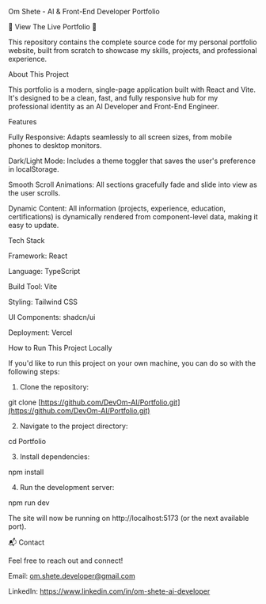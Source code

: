 Om Shete - AI & Front-End Developer Portfolio

🚀 View The Live Portfolio 🚀

This repository contains the complete source code for my personal portfolio website, built from scratch to showcase my skills, projects, and professional experience.

About This Project

This portfolio is a modern, single-page application built with React and Vite. It's designed to be a clean, fast, and fully responsive hub for my professional identity as an AI Developer and Front-End Engineer.

Features

Fully Responsive: Adapts seamlessly to all screen sizes, from mobile phones to desktop monitors.

Dark/Light Mode: Includes a theme toggler that saves the user's preference in localStorage.

Smooth Scroll Animations: All sections gracefully fade and slide into view as the user scrolls.

Dynamic Content: All information (projects, experience, education, certifications) is dynamically rendered from component-level data, making it easy to update.

Tech Stack

Framework: React

Language: TypeScript

Build Tool: Vite

Styling: Tailwind CSS

UI Components: shadcn/ui

Deployment: Vercel

How to Run This Project Locally

If you'd like to run this project on your own machine, you can do so with the following steps:

1. Clone the repository:

git clone [https://github.com/DevOm-AI/Portfolio.git](https://github.com/DevOm-AI/Portfolio.git)


2. Navigate to the project directory:

cd Portfolio


3. Install dependencies:

npm install


4. Run the development server:

npm run dev


The site will now be running on http://localhost:5173 (or the next available port).

📬 Contact

Feel free to reach out and connect!

Email: om.shete.developer@gmail.com

LinkedIn: https://www.linkedin.com/in/om-shete-ai-developer
